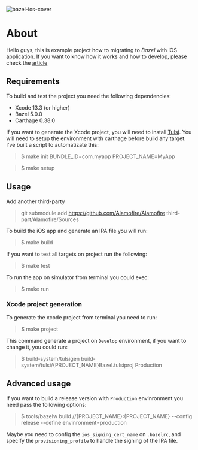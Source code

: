 ![bazel-ios-cover](https://user-images.githubusercontent.com/81249662/164980506-50209822-f904-46fc-81c7-2ac05abb5cbc.png)

# About

Hello guys, this is example project how to migrating to *Bazel* with iOS application. If you want to know how it works and how to develop, please check the [article](https://flare.build/migration-guides/ios-hearts-bazel)

## Requirements

To build and test the project you need the following dependencies:
- Xcode 13.3 (or higher)
- Bazel 5.0.0
- Carthage 0.38.0

If you want to generate the Xcode project, you will need to install [Tulsi](https://github.com/bazelbuild/tulsi). You will need to setup the environment with carthage before build any target. I've built a script to automatizate this: 

> $ make init BUNDLE_ID=com.myapp PROJECT_NAME=MyApp

> $ make setup

## Usage

Add another third-party
> git submodule add https://github.com/Alamofire/Alamofire third-part/Alamofire/Sources

To build the iOS app and generate an IPA file you will run:

> $ make build

If you want to test all targets on project run the following:

> $ make test

To run the app on simulator from terminal you could exec:

> $ make run

### Xcode project generation

To generate the xcode project from terminal you need to run:
> $ make project

This command generate a project on `Develop` environment, if you want to change it, you could run: 

> $ build-system/tulsigen build-system/tulsi/{PROJECT_NAME}Bazel.tulsiproj Production

## Advanced usage 

If you want to build a release version with `Production` envinronment you need pass the following options:

> $ tools/bazelw build //{PROJECT_NAME}:{PROJECT_NAME} --config release --define envinronment=production

Maybe you need to config the `ios_signing_cert_name` on `.bazelrc`, and specify the `provisioning_profile` to handle the signing of the IPA file.
